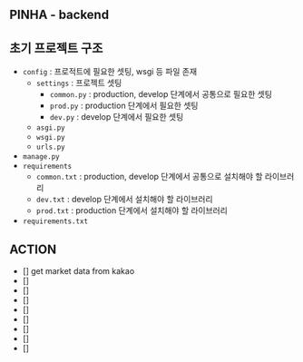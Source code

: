 ## PINHA - backend

## 초기 프로젝트 구조

- `config` : 프로적트에 필요한 셋팅, wsgi 등 파일 존재
  - `settings` : 프로젝트 셋팅
    - `common.py` : production, develop 단계에서 공통으로 필요한 셋팅
    - `prod.py` : production 단계에서 필요한 셋팅
    - `dev.py` : develop 단계에서 필요한 셋팅
  - `asgi.py`
  - `wsgi.py`
  - `urls.py`
- `manage.py`
- `requirements`
  - `common.txt` : production, develop 단계에서 공통으로 설치해야 할 라이브러리
  - `dev.txt` : develop 단계에서 설치해야 할 라이브러리
  - `prod.txt` : production 단계에서 설치해야 할 라이브러리
- `requirements.txt`

## ACTION

- [] get market data from kakao
- []
- []
- []
- []
- []
- []
- []
- []
